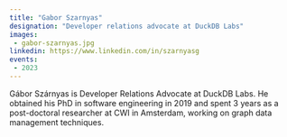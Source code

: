 ```yaml
---
title: "Gabor Szarnyas"
designation: "Developer relations advocate at DuckDB Labs"
images:
 - gabor-szarnyas.jpg
linkedin: https://www.linkedin.com/in/szarnyasg
events:
 - 2023
---
```


Gábor Szárnyas is Developer Relations Advocate at DuckDB Labs. He obtained his PhD in software engineering in 2019 and spent 3 years as a post-doctoral researcher at CWI in Amsterdam, working on graph data management techniques.